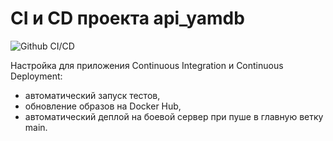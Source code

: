 # CI и CD проекта api_yamdb
![Github CI/CD](https://img.shields.io/github/actions/workflow/status/lllleeenna/yamdb_final/yamdb_workflow.yml)

Настройка для приложения Continuous Integration и Continuous Deployment:
- автоматический запуск тестов,
- обновление образов на Docker Hub,
- автоматический деплой на боевой сервер при пуше в главную ветку main.

